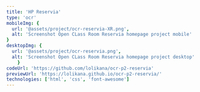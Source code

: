```yaml
---
title: 'HP Reservia'
type: 'ocr'
mobileImg: {
  url: '@assets/project/ocr-reservia-XR.png',
  alt: 'Screenshot Open CLass Room Reservia homepage project mobile'
}
desktopImg: {
  url: '@assets/project/ocr-reservia.png',
  alt: 'Screenshot Open CLass Room Reservia homepage project desktop'
	}
codeUrl: 'https://github.com/lolikana/ocr-p2-reservia'
previewUrl: 'https://lolikana.github.io/ocr-p2-reservia/'
technologies: ['html', 'css', 'font-awesome']
---
```


